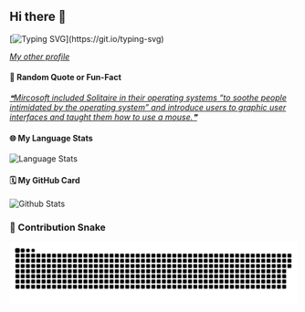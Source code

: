 ## Hi there 👋
[![Typing SVG](https://readme-typing-svg.demolab.com?font=Fira+Code&pause=1000&vCenter=true&width=435&lines=Hey%F0%9F%91%8B%2C+I'm+Edzel.;A+Fullstack+Developer.;And+a+lifetime+learner.)](https://git.io/typing-svg)

[*My other profile*](https://github.com/edzel-apollo)

#### 🔖 Random Quote or Fun-Fact
<a href="https://github.com/marketplace/actions/quote-readme">
<!--STARTS_HERE_QUOTE_README-->
<i>❝Mircosoft included Solitaire in their operating systems “to soothe people intimidated by the operating system” and introduce users to graphic user interfaces and taught them how to use a mouse.❞</i>
<!--ENDS_HERE_QUOTE_README-->
</a>

#### 🌐 My Language Stats

<img alt="Language Stats" style="width:47%" src="https://github-readme-stats.vercel.app/api/top-langs/?username=malasone&layout=compact&langs_count=6&theme=graywhite&hide=jupyter%20notebook"/>

#### 🗓 My GitHub Card
<img alt="Github Stats" height="200" src="https://github-readme-stats.vercel.app/api?username=malasone&show_icons=true&include_all_commits=true&hide_rank=false&hide=contribs">

### 🐍 Contribution Snake
<picture>
  <source media="(prefers-color-scheme: dark)" srcset="https://raw.githubusercontent.com/malasone/malasone/main/assets/github-contribution-grid-snake-dark.svg">
  <source media="(prefers-color-scheme: light)" srcset="https://raw.githubusercontent.com/malasone/malasone/main/assets/github-contribution-grid-snake.svg">
  <img alt="github contribution grid snake animation" src="https://raw.githubusercontent.com/malasone/malasone/main/assets/github-contribution-grid-snake.svg">
</picture>

<!--
**malasone/malasone** is a ✨ _special_ ✨ repository because its `README.md` (this file) appears on your GitHub profile.

Here are some ideas to get you started:

- 🔭 I’m currently working on ...
- 🌱 I’m currently learning ...
- 👯 I’m looking to collaborate on ...
- 🤔 I’m looking for help with ...
- 💬 Ask me about ...
- 📫 How to reach me: ...
- 😄 Pronouns: ...
- ⚡ Fun fact: ...
-->
